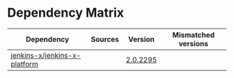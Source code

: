 # Dependency Matrix

Dependency | Sources | Version | Mismatched versions
---------- | ------- | ------- | -------------------
[jenkins-x/jenkins-x-platform](https://github.com/jenkins-x/jenkins-x-platform) |  | [2.0.2295](https://github.com/jenkins-x/jenkins-x-platform/releases/tag/v2.0.2295) | 
